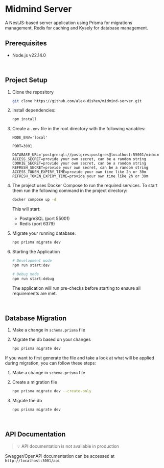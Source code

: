# Midmind Server

A NestJS-based server application using Prisma for migrations management, Redis for caching and Kysely for database management.

## Prerequisites

- Node.js v22.14.0

<br/>

## Project Setup

1. Clone the repository

   ```bash
   git clone https://github.com/alex-dishen/midmind-server.git
   ```

2. Install dependencies:

   ```bash
   npm install
   ```

3. Create a `.env` file in the root directory with the following variables:

   ```env
   NODE_ENV='local'

   PORT=3001

   DATABASE_URL='postgresql://postgres:postgres@localhost:55001/midmind'
   ACCESS_SECRET=provide your own secret, can be a random string
   COOKIE_SECRET=provide your own secret, can be a random string
   REFRESH_SECRET=provide your own secret, can be a random string
   ACCESS_TOKEN_EXPIRY_TIME=provide your own time like 2h or 30m
   REFRESH_TOKEN_EXPIRY_TIME=provide your own time like 2h or 30m
   ```

4. The project uses Docker Compose to run the required services. To start them run the following command in the project directory:

   ```bash
   docker compose up -d
   ```

   This will start:

   - PostgreSQL (port 55001)
   - Redis (port 6379)

5. Migrate your running database:

   ```bash
   npx prisma migrate dev
   ```

6. Starting the Application

   ```bash
   # Development mode
   npm run start:dev

   # Debug mode
   npm run start:debug
   ```

   The application will run pre-checks before starting to ensure all requirements are met.

<br/>

## Database Migration

1. Make a change in `schema.prisma` file

2. Migrate the db based on your changes

   ```bash
   npx prisma migrate dev
   ```

If you want to first generate the file and take a look at what will be applied during migration, you can follow these steps:

1. Make a change in `schema.prisma` file

2. Create a migration file

   ```bash
   npx prisma migrate dev --create-only
   ```

3. Migrate the db

   ```bash
   npx prisma migrate dev
   ```

<br/>

## API Documentation

> 💡 API documentation is not available in production

Swagger/OpenAPI documentation can be accessed at `http://localhost:3001/api`
